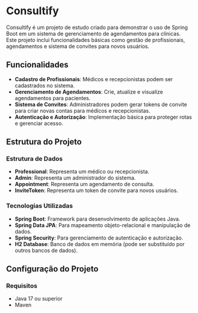 # Consultify

Consultify é um projeto de estudo criado para demonstrar o uso de Spring Boot em um sistema de gerenciamento de agendamentos para clínicas. Este projeto inclui funcionalidades básicas como gestão de profissionais, agendamentos e sistema de convites para novos usuários.

## Funcionalidades

- **Cadastro de Profissionais**: Médicos e recepcionistas podem ser cadastrados no sistema.
- **Gerenciamento de Agendamentos**: Crie, atualize e visualize agendamentos para pacientes.
- **Sistema de Convites**: Administradores podem gerar tokens de convite para criar novas contas para médicos e recepcionistas.
- **Autenticação e Autorização**: Implementação básica para proteger rotas e gerenciar acesso.

## Estrutura do Projeto

### Estrutura de Dados

- **Professional**: Representa um médico ou recepcionista.
- **Admin**: Representa um administrador do sistema.
- **Appointment**: Representa um agendamento de consulta.
- **InviteToken**: Representa um token de convite para novos usuários.

### Tecnologias Utilizadas

- **Spring Boot**: Framework para desenvolvimento de aplicações Java.
- **Spring Data JPA**: Para mapeamento objeto-relacional e manipulação de dados.
- **Spring Security**: Para gerenciamento de autenticação e autorização.
- **H2 Database**: Banco de dados em memória (pode ser substituído por outros bancos de dados).

## Configuração do Projeto

### Requisitos

- Java 17 ou superior
- Maven
